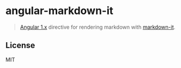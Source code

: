 # angular-markdown-it

> [Angular 1.x](https://angularjs.org) directive for rendering markdown with [markdown-it](https://github.com/markdown-it/markdown-it).

## License

MIT